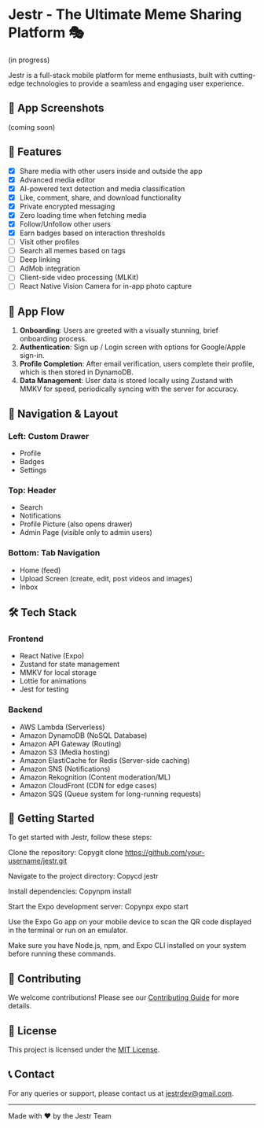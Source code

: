 # Jestr - The Ultimate Meme Sharing Platform 🎭
(in progress)

Jestr is a full-stack mobile platform for meme enthusiasts, built with cutting-edge technologies to provide a seamless and engaging user experience.

## 📱 App Screenshots
(coming soon)

## 🚀 Features

- [x] Share media with other users inside and outside the app
- [x] Advanced media editor
- [x] AI-powered text detection and media classification
- [x] Like, comment, share, and download functionality
- [x] Private encrypted messaging
- [x] Zero loading time when fetching media
- [x] Follow/Unfollow other users
- [x] Earn badges based on interaction thresholds
- [ ] Visit other profiles
- [ ] Search all memes based on tags
- [ ] Deep linking
- [ ] AdMob integration
- [ ] Client-side video processing (MLKit)
- [ ] React Native Vision Camera for in-app photo capture

## 🔄 App Flow

1. **Onboarding**: Users are greeted with a visually stunning, brief onboarding process.
2. **Authentication**: Sign up / Login screen with options for Google/Apple sign-in.
3. **Profile Completion**: After email verification, users complete their profile, which is then stored in DynamoDB.
4. **Data Management**: User data is stored locally using Zustand with MMKV for speed, periodically syncing with the server for accuracy.

## 🧭 Navigation & Layout

### Left: Custom Drawer
- Profile
- Badges
- Settings

### Top: Header
- Search
- Notifications
- Profile Picture (also opens drawer)
- Admin Page (visible only to admin users)

### Bottom: Tab Navigation
- Home (feed)
- Upload Screen (create, edit, post videos and images)
- Inbox

## 🛠 Tech Stack

### Frontend
- React Native (Expo)
- Zustand for state management
- MMKV for local storage
- Lottie for animations
- Jest for testing

### Backend
- AWS Lambda (Serverless)
- Amazon DynamoDB (NoSQL Database)
- Amazon API Gateway (Routing)
- Amazon S3 (Media hosting)
- Amazon ElastiCache for Redis (Server-side caching)
- Amazon SNS (Notifications)
- Amazon Rekognition (Content moderation/ML)
- Amazon CloudFront (CDN for edge cases)
- Amazon SQS (Queue system for long-running requests)

## 🚀 Getting Started

To get started with Jestr, follow these steps:

Clone the repository:
Copygit clone https://github.com/your-username/jestr.git

Navigate to the project directory:
Copycd jestr

Install dependencies:
Copynpm install

Start the Expo development server:
Copynpx expo start

Use the Expo Go app on your mobile device to scan the QR code displayed in the terminal or run on an emulator.

Make sure you have Node.js, npm, and Expo CLI installed on your system before running these commands.

## 👥 Contributing

We welcome contributions! Please see our [Contributing Guide](CONTRIBUTING.md) for more details.

## 📄 License

This project is licensed under the [MIT License](LICENSE.md).

## 📞 Contact

For any queries or support, please contact us at [jestrdev@gmail.com](mailto:jestrdev@gmail.com).

---

Made with ❤️ by the Jestr Team

